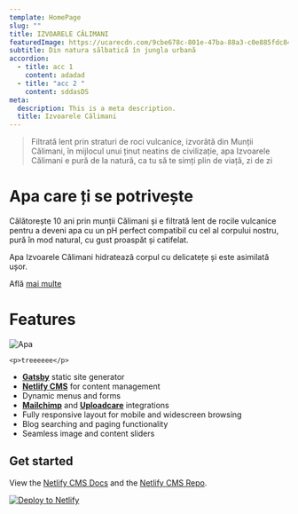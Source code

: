 ```yaml
---
template: HomePage
slug: ""
title: IZVOARELE CĂLIMANI
featuredImage: https://ucarecdn.com/9cbe678c-801e-47ba-88a3-c0e885fdc841/
subtitle: Din natura sălbatică în jungla urbană
accordion:
  - title: acc 1
    content: adadad
  - title: "acc 2 "
    content: sddasDS
meta:
  description: This is a meta description.
  title: Izvoarele Călimani
---
```

> Filtrată lent prin straturi de roci vulcanice, izvorâtă din Munții Călimani, în mijlocul unui ținut neatins de civilizație, apa Izvoarele Călimani e pură de la natură, ca tu să te simți plin de viață, zi de zi

# Apa care ți se potrivește

Călătorește 10 ani prin munții Călimani și e filtrată lent de rocile vulcanice pentru a deveni apa cu un pH perfect compatibil cu cel al corpului nostru, pură în mod natural, cu gust proaspăt și catifelat. 

Apa Izvoarele Călimani hidratează corpul cu delicatețe și este asimilată ușor. 

Află [mai multe](/afla-mai-multe)

# Features

![Apa](https://ucarecdn.com/216631f6-8407-4b57-8ffb-d7d5ec546392/ "Title ")



```
<p>treeeeee</p>
```



* **[Gatsby](https://gatsbyjs.org)** static site generator
* **[Netlify CMS](https://github.com/netlify/netlify-cms)** for content management
* Dynamic menus and forms
* **[Mailchimp](http://mailchimp.com)** and **[Uploadcare](https://uploadcare.com)** integrations
* Fully responsive layout for mobile and widescreen browsing
* Blog searching and paging functionality
* Seamless image and content sliders

## Get started

View the [Netlify CMS Docs](https://www.netlifycms.org/docs/) and the [Netlify CMS Repo](https://github.com/netlify/netlify-cms).

[![Deploy to Netlify](https://www.netlify.com/img/deploy/button.svg)](https://app.netlify.com/start/deploy?repository=https://github.com/thriveweb/yellowcake&stack=cms)